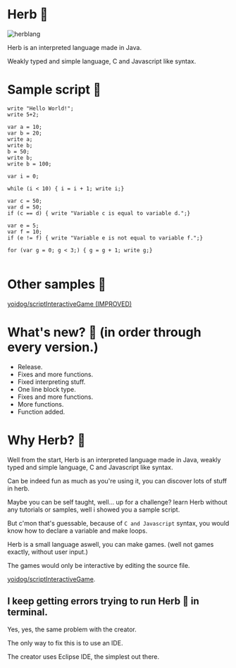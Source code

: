 # Herb :herb:
![herblang](https://user-images.githubusercontent.com/68444929/179524826-5a5b4e32-940c-4da2-bf4c-f5b00608107d.png)

Herb is an interpreted language made in Java.

Weakly typed and simple language, C and Javascript like syntax.

# Sample script :herb:
```
write "Hello World!";
write 5+2;

var a = 10;
var b = 20;
write a;
write b;
b = 50;
write b;
write b = 100;

var i = 0;

while (i < 10) { i = i + 1; write i;}

var c = 50;
var d = 50;
if (c == d) { write "Variable c is equal to variable d.";}

var e = 5;
var f = 10;
if (e != f) { write "Variable e is not equal to variable f.";}

for (var g = 0; g < 3;) { g = g + 1; write g;}
 
```
# Other samples :herb:
[yoidog/scriptInteractiveGame (IMPROVED)](https://github.com/yoidog/scriptInteractiveGame)

# What's new? :herb: (in order through every version.)
- Release.
- Fixes and more functions.
- Fixed interpreting stuff.
- One line block type.
- Fixes and more functions.
- More functions.
- Function added.

# Why Herb? :herb:
Well from the start, Herb is an interpreted language made in Java, weakly typed and simple language, C and Javascript like syntax.

Can be indeed fun as much as you're using it, you can discover lots of stuff in herb.

Maybe you can be self taught, well... up for a challenge? learn Herb without any tutorials or samples, well i showed you a sample script.

But c'mon that's guessable, because of `C and Javascript` syntax, you would know how to declare a variable and make loops.

Herb is a small language aswell, you can make games. (well not games exactly, without user input.)

The games would only be interactive by editing the source file.

[yoidog/scriptInteractiveGame](https://github.com/yoidog/scriptInteractiveGame).

## I keep getting errors trying to run Herb :herb: in terminal.
Yes, yes, the same problem with the creator.

The only way to fix this is to use an IDE.

The creator uses Eclipse IDE, the simplest out there.

